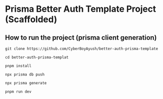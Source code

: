 # Prisma Better Auth Template Project (Scaffolded)

## How to run the project (prisma client generation)

```
git clone https://github.com/CyberBoyAyush/better-auth-prisma-template

cd better-auth-prisma-templat

pnpm install

npx prisma db push

npx prisma generate

pnpm run dev

```
